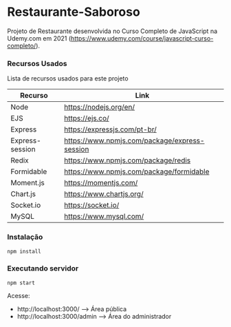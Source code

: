 # Restaurante-Saboroso

Projeto de Restaurante desenvolvida no Curso Completo de JavaScript na Udemy.com em 2021
(https://www.udemy.com/course/javascript-curso-completo/). 

### Recursos Usados

Lista de recursos usados para este projeto

| Recurso | Link |
| ------ | ------ |
| Node | https://nodejs.org/en/  |
| EJS | https://ejs.co/ |
| Express | https://expressjs.com/pt-br/ |
| Express-session | https://www.npmjs.com/package/express-session |
| Redix | https://www.npmjs.com/package/redis |
| Formidable | https://www.npmjs.com/package/formidable |
| Moment.js | https://momentjs.com/ |
| Chart.js | https://www.chartjs.org/ |
| Socket.io | https://socket.io/  |
| MySQL | https://www.mysql.com/ |

### Instalação

```
npm install
```

### Executando servidor

```
npm start

```
Acesse: 

- http://localhost:3000/ --> Área pública
- http://localhost:3000/admin --> Área do administrador 
